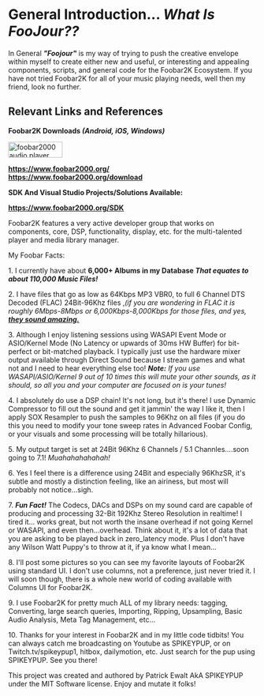 <H1> General Introduction... <i>What Is FooJour??</i></H1>

  <p>In General <b><i>"Foojour"</i></b> is my way of trying to push the creative envelope within myself to create either new and useful, or interesting and appealing components, scripts, and general code for the Foobar2K Ecosystem.  If you have not tried Foobar2K for all of your music playing needs, well then my friend, look no further.</p>

<H2>Relevant Links and References</H2>
  
  
  <B> Foobar2K Downloads <i>(Android, iOS, Windows)</i></B><lf>

<p><a href="https://www.foobar2000.org/" title="foobar2000 homepage"><img
  src="https://www.foobar2000.org/button-large.png" alt="foobar2000 audio player" width="110" height="32" /></a></p><break>
  
  
  <B>https://www.foobar2000.org/</B><break>                  
  <B>https://www.foobar2000.org/download</B><break>
  
  <B>SDK And Visual Studio Projects/Solutions Available:</B>


  <b>https://www.foobar2000.org/SDK</b>

<c1>Foobar2K features a very active developer group that works on components, core, DSP, functionality, display, etc. for the multi-talented player and media library manager.</c1>

<heading>My Foobar Facts:</heading>  

<p>1. I currently have about <B>6,000+ Albums in my Database</B><i><b>  That equates to about 110,000 Music Files!</b></i></p>

<p>2. I have files that go as low as 64Kbps MP3 VBR0, to full 6 Channel DTS Decoded (FLAC) 24Bit-96Khz files ,<i>(if you are wondering in FLAC it is roughly 6Mbps-8Mbps or 6,000Kbps-8,000Kbps for those files, and yes, <u><b>they sound amazing.</b></u></i></p>

<p>3. Although I enjoy listening sessions using WASAPI Event Mode or ASIO/Kernel Mode (No Latency or upwards of 30ms HW Buffer) for bit-perfect or bit-matched playback.  I typically just use the hardware mixer output available through Direct Sound because I stream games and what not and I need to hear everything else too!  <i><b>Note:</b> If you use WASAPI/ASIO/Kernel 9 out of 10 times this will mute your other sounds, as it should, so all you and your computer are focused on is your tunes!</i></p>

<p>4. I absolutely do use a DSP chain!  It's not long, but it's there!  I use Dynamic Compressor to fill out the sound and get it jammin' the way I like it, then I apply SOX Resampler to push the samples to 96Khz on all files (if you do this you need to modify your tone sweep rates in Advanced Foobar Config, or your visuals and some processing will be totally hillarious).</p>

<p>5. My output target is set at 24Bit 96Khz 6 Channels / 5.1 Channles....soon going to 7.1!  <i>Muahahahahahah!</i></p>

<p>6. Yes I feel there is a difference using 24Bit and especially 96KhzSR, it's subtle and mostly a distinction feeling, like an airiness, but most will probably not notice...sigh.</p>

<p>7. <b><i>Fun Fact!</i></b>  The Codecs, DACs and DSPs on my sound card are capable of producing and processing 32-Bit 192Khz Stereo Resolution in realtime!  I tired it... works great, but not worth the insane overhead if not going Kernel or WASAPI, and even then...overhead.  Think about it, it's a lot of data that you are asking to be played back in zero_latency mode.  Plus I don't have any Wilson Watt Puppy's to throw at it, if ya know what I mean...</p>

<p>8. I'll post some pictures so you can see my favorite layouts of Foobar2K using standard UI.  I don't use columns, not a preference, just never tried it.  I will soon though, there is a whole new world of coding available with Columns UI for Foobar2K.</p>

<p>9. I use Foobar2K for pretty much ALL of my library needs: tagging, Converting, large search queries, Importing, Ripping, Upsampling, Basic Audio Analysis, Meta Tag Management, etc...</p>

<p>10. Thanks for your interest in Foobar2K and in my little code tidbits!  You can always catch me broadcasting on Youtube as SPIKEYPUP, or on Twitch.tv/spikeypup1, hitbox, dailymotion, etc.  Just search for the pup using SPIKEYPUP.  See you there!</p>

<p>This project was created and authored by Patrick Ewalt AkA SPIKEYPUP under the MIT Software license.  Enjoy and mutate it folks!</p>

